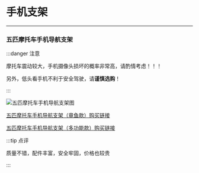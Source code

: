 # 手机支架
---

### 五匹摩托车手机导航支架

:::danger 注意

摩托车震动较大，手机摄像头损坏的概率非常高，请酌情考虑！！！

另外，低头看手机不利于安全驾驶，请**谨慎选购**！

:::

![五匹摩托车手机导航支架图](https://gitee.com/zhou/MoYouClubPic/raw/master/20210401155627.png)

[五匹摩托车手机导航支架（章鱼款）购买链接](https://detail.tmall.com/item.htm?id=589461985062)

[五匹摩托车手机导航支架（多功能款）购买链接](https://detail.tmall.com/item.htm?id=537638303844)

:::tip 点评

质量不错，配件丰富，安全牢固，价格也较贵

:::


